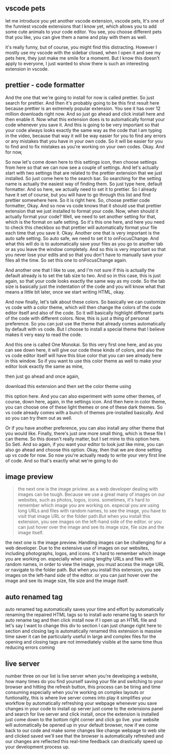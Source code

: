 ## vscode pets

let me introduce you yet another vscode extension, vscode pets, It's one of the funniest vscode extensions that I know yet, which allows you to add some cute animals to your code editor.
You see, you choose different pets that you like, you can give them a name and play with them as well.

it's really funny, but of course, you might find this distracting. However I mostly use my vscode with the sidebar closed, when I open it and see my pets here, they just make me smile for a momemt. But I know this doesn't apply to everyone, I just wanted to show there is such an interesting extension in vscode.

## prettier - code formatter

And the one that we're going to install for now is called prettier.
So just search for prettier.
And then it's probably going to be this first result here
because prettier is an extremely popular extension.
You see it has over 12 million downloads right now.
And so just go ahead and click install here
and then enable it.
Now what this extension does is to automatically format your code whenever you save it.
And this is going to be very important so that your code always looks exactly the same way as the code that
I am typing in the video,
because that way it will be way easier for you to find any
errors or any mistakes that you have in your own code.
So it will be easier for you to find and to fix mistakes
as you're working on your own codes.
Okay. And for now,

So now let's come down here to this settings icon,
then choose settings from here so that we can now see a
couple of settings.
And let's actually start with two settings that are related
to the prettier extension that we just installed.
So just come here to the search bar.
So searching for the setting name is actually the easiest
way of finding them.
So just type here, default formatter.
And so here, we actually need to set it to prettier.
So I already have it set of course,
but you will have to go through this list
and find prettier somewhere here.
So it is right here.
So, choose prettier code formatter,
Okay.
And so now vs code knows that it should use that prettier
extension that we just installed to format your code.
Now, when should it actually format your code?
Well, we need to set another setting for that,
which is the format on safe setting.
So it's this one here, and here
you need to check this checkbox so that prettier will
automatically format your file each time
that you save it.
Okay.
Another one that is very important is the auto safe setting.
So auto safe, we need to set it to onFocusChange.
And what this will do is to automatically save your files as
you go to another tab or as you leave the window completely.
And so this is very important so that you never lose your
edits and so that you don't have to manually save your files
all the time.
So set this one to onFocusChange again.

And another one that I like to use,
and I'm not sure if this is actually the default already
is to set the tab size to two.
And so in this case, this is just again,
so that your code looks exactly the same way as my code.
So the tab size is basically just the indentation of the
code and you will know what that means a little bit later,
once we start writing HTML, okay.

And now finally, let's talk about these colors.
So basically we can customize vs code with a color theme,
which will then change the colors of the code editor itself
and also of the code.
So it will basically highlight different parts of the code
with different colors.
Now, this is just a thing of personal preference.
So you can just use the theme that already comes
automatically by default with vs code.
But I choose to install a special theme that I believe makes
it very easy to read the code.

And this one is called One Monokai.
So this very first one here, and as you can see down here,
it will give our code these kinds of colors,
and also the vs code editor itself will
have this blue color that you can see already here
in this window.
So if you want to use this color theme as well to make your
editor look exactly the same as mine,

then just go ahead and once again,

download this extension and then set the color theme using

this option here.
And you can also experiment with some other themes,
of course, down here, again, in the settings icon.
And then here in color theme,
you can choose one of these light themes or one of these
dark themes.
So vs code already comes with a bunch of themes
pre-installed basically.
And so you can try them out as well.

Or if you have another preference,
you can also install any other theme that you would like.
Finally, there's just one more small thing,
which is these file I can theme.
So this doesn't really matter,
but I set mine to this option here. So Seti.
And so again,
if you want your editor to look just like mine,
you can also go ahead and choose this option.
Okay, then that we are done setting up vs code for now.
So now you're actually ready to write
your very first line of code.
And so that's exactly what we're going to do

## image preview

> the next one is the image priview. as a web developer dealing with images can be tough. Because we use a great many of images on our websites, such as photos, logos, icons. sometimes, it's hard to remember which image you are working on. especial you are using long URLs and files with random names, to see the image, you have to visit that image URL or the folder path.But when you install this extension, you see images on the left-hand side of the editor. or you can just hover over the image and see its image size, file size and the image itself.

the next one is the image preview. Handling images can be challenging for a web developer. Due to the extensive use of images on our websites, including photographs, logos, and icons. it's hard to remember which image you are working on.
especially when using lengthy URLs and files with random names, in order to view the image, you must access the image URL or navigate to the folder path. But when you install this extension, you see images on the left-hand side of the editor. or you can just hover over the image and see its image size, file size and the image itself.

## auto renamed tag

auto renamed tag automatically saves your time and effort by automatically renaming the repaired HTML tags
so to install auto rename tag to search for auto rename tag and then click install now
if I open up an HTML file and let's say I want to change this div to section I can just change right here to section
and closing tag is automatically renamed this extension is massive time saver it can be particularly useful in large
and complex files for the opening and closing tags are not immediately visible at the same time thus reducing errors
coming

## live server

number three on our list is live server when you're developing a website, how many times do you find yourself saving
your file and switching to your browser and hitting the refresh button, this process can be tiring and time consuming
especially when you're working on complex layouts or funtionality, this is where live server comes into play it simplifies your workflow by automatically refreshing your webpage whenever you save changes in your code to install op server just come to the extensions panel and search for live server and click install, once the extension is installed
just come down to the bottom right corner and click go live. your website will automatically be opened up in your
default browser, now if we come back to our code and make some changes like change webpage to web site and clicked saved
we'll see that the browser is automatically refreshed and our changes are reflected
this real-time feedback can drastically speed up your development process up.
